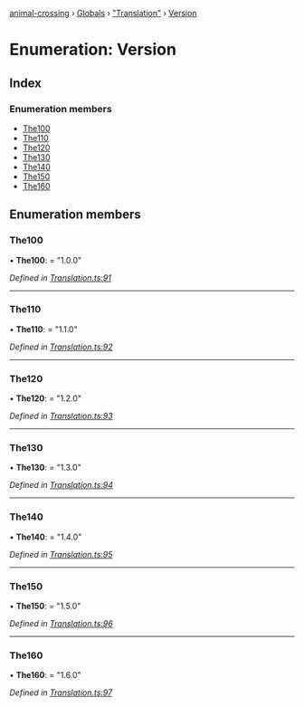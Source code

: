 [animal-crossing](../README.md) › [Globals](../globals.md) › ["Translation"](../modules/_translation_.md) › [Version](_translation_.version.md)

# Enumeration: Version

## Index

### Enumeration members

* [The100](_translation_.version.md#the100)
* [The110](_translation_.version.md#the110)
* [The120](_translation_.version.md#the120)
* [The130](_translation_.version.md#the130)
* [The140](_translation_.version.md#the140)
* [The150](_translation_.version.md#the150)
* [The160](_translation_.version.md#the160)

## Enumeration members

###  The100

• **The100**: = "1.0.0"

*Defined in [Translation.ts:91](https://github.com/Norviah/animal-crossing/blob/0da76a6/module/types/Translation.ts#L91)*

___

###  The110

• **The110**: = "1.1.0"

*Defined in [Translation.ts:92](https://github.com/Norviah/animal-crossing/blob/0da76a6/module/types/Translation.ts#L92)*

___

###  The120

• **The120**: = "1.2.0"

*Defined in [Translation.ts:93](https://github.com/Norviah/animal-crossing/blob/0da76a6/module/types/Translation.ts#L93)*

___

###  The130

• **The130**: = "1.3.0"

*Defined in [Translation.ts:94](https://github.com/Norviah/animal-crossing/blob/0da76a6/module/types/Translation.ts#L94)*

___

###  The140

• **The140**: = "1.4.0"

*Defined in [Translation.ts:95](https://github.com/Norviah/animal-crossing/blob/0da76a6/module/types/Translation.ts#L95)*

___

###  The150

• **The150**: = "1.5.0"

*Defined in [Translation.ts:96](https://github.com/Norviah/animal-crossing/blob/0da76a6/module/types/Translation.ts#L96)*

___

###  The160

• **The160**: = "1.6.0"

*Defined in [Translation.ts:97](https://github.com/Norviah/animal-crossing/blob/0da76a6/module/types/Translation.ts#L97)*
